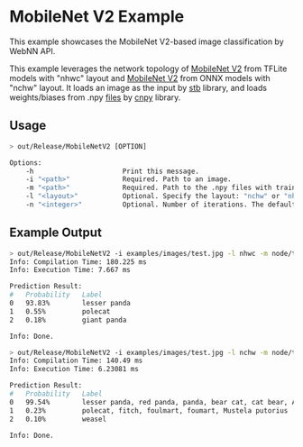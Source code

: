 # MobileNet V2 Example

This example showcases the MobileNet V2-based image classification by WebNN API.

This example leverages the network topology of [MobileNet V2](https://storage.googleapis.com/download.tensorflow.org/models/tflite_11_05_08/mobilenet_v2_1.0_224.tgz) from TFLite models with "nhwc" layout and [MobileNet V2](https://github.com/onnx/models/tree/master/vision/classification/mobilenet) from ONNX models with "nchw" layout. It loads an image as the input by [stb](https://github.com/nothings/stb) library, and loads weights/biases from .npy [files](/examples/MobileNetV2/weights) by [cnpy](https://github.com/rogersce/cnpy) library.

## Usage

```sh
> out/Release/MobileNetV2 [OPTION]

Options:
    -h                      Print this message.
    -i "<path>"             Required. Path to an image.
    -m "<path>"             Required. Path to the .npy files with trained weights/biases.
    -l "<layout>"           Optional. Specify the layout: "nchw" or "nhwc". The default value is "nchw".
    -n "<integer>"          Optional. Number of iterations. The default value is 1, and should not be less than 1.

```

## Example Output

```sh
> out/Release/MobileNetV2 -i examples/images/test.jpg -l nhwc -m node/third_party/webnn-polyfill/test-data/models/mobilenetv2_nhwc/weights/
Info: Compilation Time: 180.225 ms
Info: Execution Time: 7.667 ms

Prediction Result:
#   Probability   Label
0   93.83%        lesser panda
1   0.55%         polecat
2   0.18%         giant panda

Info: Done.
```

```sh
> out/Release/MobileNetV2 -i examples/images/test.jpg -l nchw -m node/third_party/webnn-polyfill/test-data/models/mobilenetv2_nchw/weights/
Info: Compilation Time: 140.49 ms
Info: Execution Time: 6.23081 ms

Prediction Result:
#   Probability   Label
0   99.54%        lesser panda, red panda, panda, bear cat, cat bear, Ailurus fulgens
1   0.23%         polecat, fitch, foulmart, foumart, Mustela putorius
2   0.10%         weasel

Info: Done.
```
